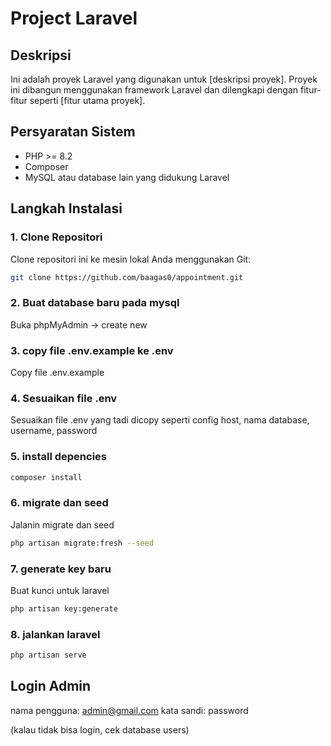 # Project Laravel

## Deskripsi
Ini adalah proyek Laravel yang digunakan untuk [deskripsi proyek]. Proyek ini dibangun menggunakan framework Laravel dan dilengkapi dengan fitur-fitur seperti [fitur utama proyek].

## Persyaratan Sistem
- PHP >= 8.2
- Composer
- MySQL atau database lain yang didukung Laravel

## Langkah Instalasi

### 1. Clone Repositori
Clone repositori ini ke mesin lokal Anda menggunakan Git:
```bash
git clone https://github.com/baagas0/appointment.git
```

### 2. Buat database baru pada mysql
Buka phpMyAdmin -> create new

### 3. copy file .env.example ke .env
Copy file .env.example

### 4. Sesuaikan file .env
Sesuaikan file .env yang tadi dicopy seperti config host, nama database, username, password

### 5. install depencies
```bash
composer install
```

### 6. migrate dan seed
Jalanin migrate dan seed
```bash
php artisan migrate:fresh --seed
```

### 7. generate key baru
Buat kunci untuk laravel
```bash
php artisan key:generate
```

### 8. jalankan laravel
```bash
php artisan serve
```

## Login Admin
nama pengguna: admin@gmail.com
kata sandi: password

(kalau tidak bisa login, cek database users)
